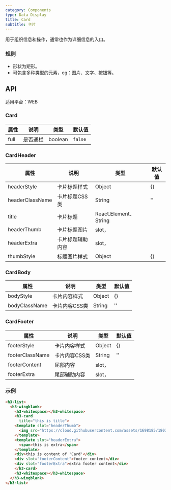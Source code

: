 ```yaml
---
category: Components
type: Data Display
title: Card
subtitle: 卡片
---
```



用于组织信息和操作，通常也作为详细信息的入口。

### 规则
- 形状为矩形。
- 可包含多种类型的元素，eg：图片、文字、按钮等。

## API

适用平台：WEB

### Card

属性 | 说明 | 类型 | 默认值
----|-----|------|------
|   full  |  是否通栏  | boolean | `false` |

### CardHeader

属性 | 说明 | 类型 | 默认值
----|-----|------|------
|headerStyle| 卡片标题样式 | Object | {} |
|headerClassName| 卡片标题CSS类 | String | '' |
|title| 卡片标题 | React.Element、String | |
|headerThumb| 卡片标题图片 | slot，<template slot="headerThumb"></template> |  |
|headerExtra| 卡片标题辅助内容 | slot，<template slot="headerExtra"></template> |  |
|thumbStyle| 标题图片样式 | Object | {} |


### CardBody

属性 | 说明 | 类型 | 默认值
----|-----|------|------
|bodyStyle| 卡片内容样式 | Object | {} |
|bodyClassName| 卡片内容CSS类 | String | '' |

### CardFooter

属性 | 说明 | 类型 | 默认值
----|-----|------|------
|footerStyle| 卡片内容样式 | Object | {} |
|footerClassName| 卡片内容CSS类 | String | '' |
|footerContent|尾部内容 | slot，<template slot="footerContent"></template> | |
|footerExtra| 尾部辅助内容 | slot，<template slot="footerExtra"></template>|  |

### 示例
```html
<h3-list>
  <h3-wingblank>
    <h3-whitespace></h3-whitespace>
    <h3-card
      title="this is title">
    <template slot="headerThumb">
      <img src="https://cloud.githubusercontent.com/assets/1698185/18039916/f025c090-6dd9-11e6-9d86-a4d48a1bf049.png"></img>
    </template>
    <template slot="headerExtra">
      <span>this is extra</span>
    </template>
    <div>this is content of 'Card'</div>
    <div slot="footerContent">footer content</div>
    <div slot="footerExtra">extra footer content</div>
    </h3-card>
    <h3-whitespace></h3-whitespace>
  </h3-wingblank>
</h3-list>
```